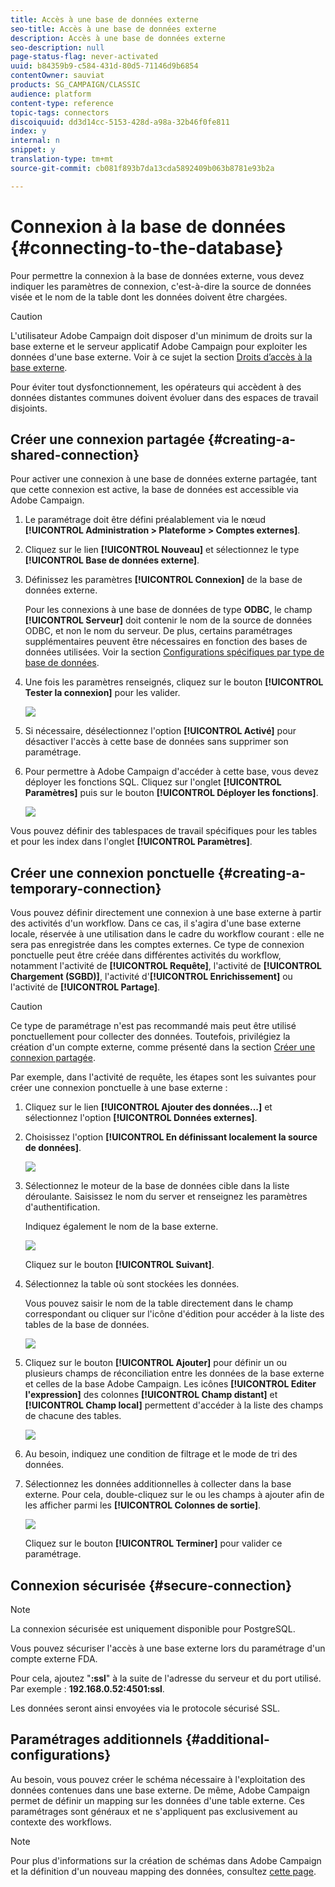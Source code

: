 ```yaml
---
title: Accès à une base de données externe
seo-title: Accès à une base de données externe
description: Accès à une base de données externe
seo-description: null
page-status-flag: never-activated
uuid: b84359b9-c584-431d-80d5-71146d9b6854
contentOwner: sauviat
products: SG_CAMPAIGN/CLASSIC
audience: platform
content-type: reference
topic-tags: connectors
discoiquuid: dd3d14cc-5153-428d-a98a-32b46f0fe811
index: y
internal: n
snippet: y
translation-type: tm+mt
source-git-commit: cb081f893b7da13cda5892409b063b8781e93b2a

---
```



# Connexion à la base de données {#connecting-to-the-database}

Pour permettre la connexion à la base de données externe, vous devez indiquer les paramètres de connexion, c&#39;est-à-dire la source de données visée et le nom de la table dont les données doivent être chargées.

>[!CAUTION]
>
>L&#39;utilisateur Adobe Campaign doit disposer d&#39;un minimum de droits sur la base externe et le serveur applicatif Adobe Campaign pour exploiter les données d&#39;une base externe. Voir à ce sujet la section [Droits d’accès à la base externe](../../platform/using/remote-database-access-rights.md).
>
>Pour éviter tout dysfonctionnement, les opérateurs qui accèdent à des données distantes communes doivent évoluer dans des espaces de travail disjoints.

## Créer une connexion partagée {#creating-a-shared-connection}

Pour activer une connexion à une base de données externe partagée, tant que cette connexion est active, la base de données est accessible via Adobe Campaign.

1. Le paramétrage doit être défini préalablement via le nœud **[!UICONTROL Administration > Plateforme > Comptes externes]**.
1. Cliquez sur le lien **[!UICONTROL Nouveau]** et sélectionnez le type **[!UICONTROL Base de données externe]**.
1. Définissez les paramètres **[!UICONTROL Connexion]** de la base de données externe.

   Pour les connexions à une base de données de type **ODBC**, le champ **[!UICONTROL Serveur]** doit contenir le nom de la source de données ODBC, et non le nom du serveur. De plus, certains paramétrages supplémentaires peuvent être nécessaires en fonction des bases de données utilisées. Voir la section [Configurations spécifiques par type de base de données](../../platform/using/specific-configuration-database.md).

1. Une fois les paramètres renseignés, cliquez sur le bouton **[!UICONTROL Tester la connexion]** pour les valider.

   ![](assets/wf-external-account-create.png)

1. Si nécessaire, désélectionnez l&#39;option **[!UICONTROL Activé]** pour désactiver l&#39;accès à cette base de données sans supprimer son paramétrage.
1. Pour permettre à Adobe Campaign d&#39;accéder à cette base, vous devez déployer les fonctions SQL. Cliquez sur l&#39;onglet **[!UICONTROL Paramètres]** puis sur le bouton **[!UICONTROL Déployer les fonctions]**.

   ![](assets/wf-external-account-functions.png)

Vous pouvez définir des tablespaces de travail spécifiques pour les tables et pour les index dans l&#39;onglet **[!UICONTROL Paramètres]**.

## Créer une connexion ponctuelle {#creating-a-temporary-connection}

Vous pouvez définir directement une connexion à une base externe à partir des activités d&#39;un workflow. Dans ce cas, il s&#39;agira d&#39;une base externe locale, réservée à une utilisation dans le cadre du workflow courant : elle ne sera pas enregistrée dans les comptes externes. Ce type de connexion ponctuelle peut être créée dans différentes activités du workflow, notamment l&#39;activité de **[!UICONTROL Requête]**, l&#39;activité de **[!UICONTROL Chargement (SGBD)]**, l&#39;activité d&#39;**[!UICONTROL Enrichissement]** ou l&#39;activité de **[!UICONTROL Partage]**.

>[!CAUTION]
>
>Ce type de paramétrage n&#39;est pas recommandé mais peut être utilisé ponctuellement pour collecter des données. Toutefois, privilégiez la création d&#39;un compte externe, comme présenté dans la section [Créer une connexion partagée](#creating-a-shared-connection).

Par exemple, dans l&#39;activité de requête, les étapes sont les suivantes pour créer une connexion ponctuelle à une base externe :

1. Cliquez sur le lien **[!UICONTROL Ajouter des données...]** et sélectionnez l&#39;option **[!UICONTROL Données externes]**.
1. Choisissez l&#39;option **[!UICONTROL En définissant localement la source de données]**.

   ![](assets/wf_add_data_local_external_data.png)

1. Sélectionnez le moteur de la base de données cible dans la liste déroulante. Saisissez le nom du server et renseignez les paramètres d&#39;authentification.

   Indiquez également le nom de la base externe.

   ![](assets/wf_add_data_local_external_data_param.png)

   Cliquez sur le bouton **[!UICONTROL Suivant]**.

1. Sélectionnez la table où sont stockées les données.

   Vous pouvez saisir le nom de la table directement dans le champ correspondant ou cliquer sur l&#39;icône d&#39;édition pour accéder à la liste des tables de la base de données.

   ![](assets/wf_add_data_local_external_data_select_table.png)

1. Cliquez sur le bouton **[!UICONTROL Ajouter]** pour définir un ou plusieurs champs de réconciliation entre les données de la base externe et celles de la base Adobe Campaign. Les icônes **[!UICONTROL Editer l&#39;expression]** des colonnes **[!UICONTROL Champ distant]** et **[!UICONTROL Champ local]** permettent d&#39;accéder à la liste des champs de chacune des tables.

   ![](assets/wf_add_data_local_external_data_join.png)

1. Au besoin, indiquez une condition de filtrage et le mode de tri des données.
1. Sélectionnez les données additionnelles à collecter dans la base externe. Pour cela, double-cliquez sur le ou les champs à ajouter afin de les afficher parmi les **[!UICONTROL Colonnes de sortie]**.

   ![](assets/wf_add_data_local_external_data_select.png)

   Cliquez sur le bouton **[!UICONTROL Terminer]** pour valider ce paramétrage.

## Connexion sécurisée {#secure-connection}

>[!NOTE]
>
>La connexion sécurisée est uniquement disponible pour PostgreSQL.

Vous pouvez sécuriser l&#39;accès à une base externe lors du paramétrage d&#39;un compte externe FDA.

Pour cela, ajoutez &quot;**:ssl**&quot; à la suite de l&#39;adresse du serveur et du port utilisé. Par exemple : **192.168.0.52:4501:ssl**.

Les données seront ainsi envoyées via le protocole sécurisé SSL.

## Paramétrages additionnels {#additional-configurations}

Au besoin, vous pouvez créer le schéma nécessaire à l&#39;exploitation des données contenues dans une base externe. De même, Adobe Campaign permet de définir un mapping sur les données d&#39;une table externe. Ces paramétrages sont généraux et ne s&#39;appliquent pas exclusivement au contexte des workflows.

>[!NOTE]
>
>Pour plus d&#39;informations sur la création de schémas dans Adobe Campaign et la définition d&#39;un nouveau mapping des données, consultez [cette page](../../configuration/using/about-schema-edition.md).